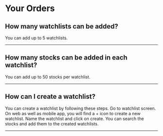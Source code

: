 # Your Orders

## How many watchlists can be added?

You can add up to 5 watchlists.

---

## How many stocks can be added in each watchlist?

You can add up to 50 stocks per watchlist.

---

## How can I create a watchlist?

You can create a watchlist by following these steps.
Go to watchlist screen.
On web as well as mobile app, you will find a + icon to create a new watchlist.
Name the watchlist and click on create.
You can search the stocks and add them to the created watchlists.

---

